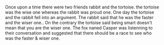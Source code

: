 Once upon a time there were two friends rabbit and the tortoise. the tortoise was the wise one whereas the rabbit was proud one.
One day the tortoise and the rabbit fell into an argument. The rabbit said that he was the faster and the wiser one.. On the contrary the tortoise said being smart doesn't mean that you are the wiser one.
The fox naned Casper was listenning to their conversation and suggested that there should be a race to see who was the faster & wiser one.